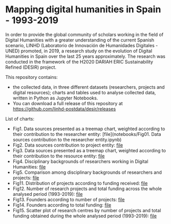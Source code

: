# Mapping digital humanities in Spain - 1993-2019

In order to provide the global community of scholars working in the field of Digital Humanities with a greater understanding of the current Spanish scenario, LINHD (Laboratorio de Innovación de Humanidades Digitales - UNED) promoted, in 2019, a research study on the evolution of Digital Humanities in Spain over the last 25 years approximately. The research was conducted in the framework of the H2020 DARIAH ERIC Sustainability Refined (DESIR) project.

This repository contains:

- the collected data, in three different datasets (researchers, projects and digital resources);
charts and tables used to analyse collected data, written in Python as Jupyter Notebooks.
- You can download a full release of this repository at https://github.com/linhd-postdata/desir/releases

List of charts:
- Fig1. Data sources presented as a treemap chart, weighted according to their contribution to the researcher entity: [file](notebooks/Fig01. Data sources  contribution to the researcher entity.ipynb)
- Fig2. Data sources contribution to project entity: [file](https://github.com/linhd-postdata/desir/blob/master/Fig.%202.%20Data%20sources%20contribution%20to%20project%20entity.ipynb)
- Fig3. Data sources presented as a treemap chart, weighted according to their contribution to the resource entity: [file](https://github.com/linhd-postdata/desir/blob/master/Fig.%203.%20Data%20sources%20contribution%20to%20the%20resource%20entity.ipynb)
- Fig4. Disciplinary backgrounds of researchers working in Digital Humanities: [file](https://github.com/linhd-postdata/desir/blob/master/Fig4.%20Disciplinary%20backgrounds%20of%20researchers.ipynb)
- Fig5. Comparison among disciplinary backgrounds of researchers and projects: [file](https://github.com/linhd-postdata/desir/blob/master/Fig5.%20disciplinary%20backgrounds%20of%20researchers%20and%20projects%20.ipynb)
- Fig11. Distribution of projects according to funding received: [file](https://github.com/linhd-postdata/desir/blob/master/Fig10.%20Distribution%20of%20projects%20according%20to%20funding%20received.ipynb)
- Fig12. Number of research projects and total funding across the whole analysed period (1993-2019): [file](https://github.com/linhd-postdata/desir/blob/master/Fig11.%20Number%20of%20research%20projects%20and%20total%20funding%20across%20the%20whole%20analysed%20period.ipynb)
- Fig13. Founders according to number of projects: [file](https://github.com/linhd-postdata/desir/blob/master/Fig12.%20Founders%20according%20to%20number%20of%20projects.ipynb)
- Fig14. Founders according to total funding: [file](https://github.com/linhd-postdata/desir/blob/master/Fig14.%20Founders%20according%20to%20total%20funding.ipynb)
- Fig15. Scatter plot of research centres by number of projects and total funding obtained during the whole analysed period (1993-2019): [file](https://github.com/linhd-postdata/desir/blob/master/Fig14.%20Scatter%20plot.ipynb)
